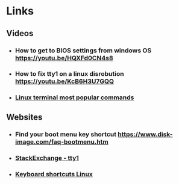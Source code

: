 # Links

## Videos

- ### How to get to BIOS settings from windows OS <https://youtu.be/HQXFd0CN4s8>

- ### How to fix tty1 on a linux disrobution <https://youtu.be/KcB6H3U7GQQ>

- ### [Linux terminal most popular commands](https://youtu.be/ZtqBQ68cfJc)

## Websites

- ### Find your boot menu key shortcut <https://www.disk-image.com/faq-bootmenu.htm>

- ### [StackExchange - tty1](https://superuser.com/questions/65185/when-i-start-ubuntu-it-enters-tty1-6-instead-of-my-desktop-how-do-i-get-to-de)

- ### [Keyboard shortcuts Linux](https://linuxconfig.org/kali-linux-keyboard-shortcuts-cheat-sheet)
